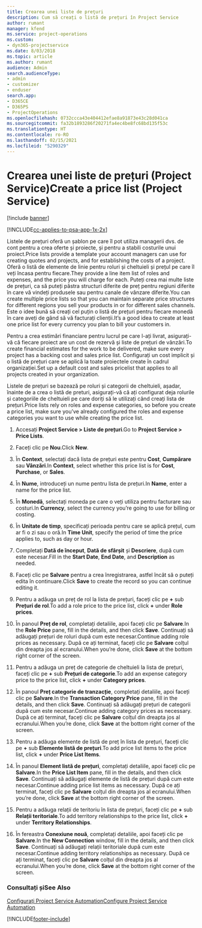 ```yaml
---
title: Crearea unei liste de preţuri
description: Cum să creați o listă de prețuri în Project Service
author: rumant
manager: kfend
ms.service: project-operations
ms.custom:
- dyn365-projectservice
ms.date: 8/03/2018
ms.topic: article
ms.author: rumant
audience: Admin
search.audienceType:
- admin
- customizer
- enduser
search.app:
- D365CE
- D365PS
- ProjectOperations
ms.openlocfilehash: 0732ccca43e404412efae8a91873e43c28d041ca
ms.sourcegitcommit: fa32b1893286f20271fa4ec4be8fc68bd135f53c
ms.translationtype: HT
ms.contentlocale: ro-RO
ms.lasthandoff: 02/15/2021
ms.locfileid: "5290329"
---
```

# <a name="create-a-price-list-project-service"></a><span data-ttu-id="116a1-103">Crearea unei liste de prețuri (Project Service)</span><span class="sxs-lookup"><span data-stu-id="116a1-103">Create a price list (Project Service)</span></span>

[!include [banner](../includes/psa-now-project-operations.md)]

[!INCLUDE[cc-applies-to-psa-app-1x-2x](../includes/cc-applies-to-psa-app-1x-2x.md)]

<span data-ttu-id="116a1-104">Listele de prețuri oferă un șablon pe care îl pot utiliza managerii dvs. de cont pentru a crea oferte și proiecte, și pentru a stabili costurile unui proiect.</span><span class="sxs-lookup"><span data-stu-id="116a1-104">Price lists provide a template your account managers can use for creating quotes and projects, and for establishing the costs of a project.</span></span> <span data-ttu-id="116a1-105">Oferă o listă de elemente de linie pentru roluri și cheltuieli și prețul pe care îl veți încasa pentru fiecare.</span><span class="sxs-lookup"><span data-stu-id="116a1-105">They provide a line item list of roles and expenses, and the price you will charge for each.</span></span> <span data-ttu-id="116a1-106">Puteți crea mai multe liste de prețuri, ca să puteți păstra structuri diferite de preț pentru regiuni diferite în care vă vindeți produsele sau pentru canale de vânzare diferite.</span><span class="sxs-lookup"><span data-stu-id="116a1-106">You can create multiple price lists so that you can maintain separate price structures for different regions you sell your products in or for different sales channels.</span></span> <span data-ttu-id="116a1-107">Este o idee bună să creați cel puțin o listă de prețuri pentru fiecare monedă în care aveți de gând să vă facturați clienții.</span><span class="sxs-lookup"><span data-stu-id="116a1-107">It’s a good idea to create at least one price list for every currency you plan to bill your customers in.</span></span>  
  
<span data-ttu-id="116a1-108">Pentru a crea estimări financiare pentru lucrul pe care l-ați livrat, asigurați-vă că fiecare proiect are un cost de rezervă și liste de prețuri de vânzări.</span><span class="sxs-lookup"><span data-stu-id="116a1-108">To create financial estimates for the work to be delivered, make sure every project has a backing cost and sales price list.</span></span> <span data-ttu-id="116a1-109">Configurați un cost implicit și o listă de prețuri care se aplică la toate proiectele create în cadrul organizației.</span><span class="sxs-lookup"><span data-stu-id="116a1-109">Set up a default cost and sales pricelist that applies to all projects created in your organization.</span></span>  
  
<span data-ttu-id="116a1-110">Listele de prețuri se bazează pe roluri și categorii de cheltuieli, așadar, înainte de a crea o listă de preturi, asigurați-vă că ați configurat deja rolurile și categoriile de cheltuieli pe care doriți să le utilizați când creați lista de prețuri.</span><span class="sxs-lookup"><span data-stu-id="116a1-110">Price lists rely on roles and expense categories, so before you create a price list, make sure you’ve already configured the roles and expense categories you want to use while creating the price list.</span></span>  
  
1.  <span data-ttu-id="116a1-111">Accesați **Project Service > Liste de prețuri**.</span><span class="sxs-lookup"><span data-stu-id="116a1-111">Go to **Project Service > Price Lists**.</span></span>  
  
2.  <span data-ttu-id="116a1-112">Faceți clic pe **Nou**.</span><span class="sxs-lookup"><span data-stu-id="116a1-112">Click **New**.</span></span>  
  
3.  <span data-ttu-id="116a1-113">În **Context**, selectați dacă lista de prețuri este pentru **Cost**, **Cumpărare** sau **Vânzări**.</span><span class="sxs-lookup"><span data-stu-id="116a1-113">In **Context**, select whether this price list is for **Cost**, **Purchase**, or **Sales**.</span></span>  
  
4.  <span data-ttu-id="116a1-114">În **Nume**, introduceți un nume pentru lista de prețuri.</span><span class="sxs-lookup"><span data-stu-id="116a1-114">In **Name**, enter a name for the price list.</span></span>  
  
5.  <span data-ttu-id="116a1-115">În **Monedă**, selectați moneda pe care o veți utiliza pentru facturare sau costuri.</span><span class="sxs-lookup"><span data-stu-id="116a1-115">In **Currency**, select the currency you’re going to use for billing or costing.</span></span>  
  
6.  <span data-ttu-id="116a1-116">În **Unitate de timp**, specificați perioada pentru care se aplică prețul, cum ar fi o zi sau o oră.</span><span class="sxs-lookup"><span data-stu-id="116a1-116">In **Time Unit**, specify the period of time the price applies to, such as day or hour.</span></span>  
  
7.  <span data-ttu-id="116a1-117">Completați **Dată de început**, **Dată de sfârșit** și **Descriere**, după cum este necesar.</span><span class="sxs-lookup"><span data-stu-id="116a1-117">Fill in the **Start Date**, **End Date**, and **Description** as needed.</span></span>  
  
8.  <span data-ttu-id="116a1-118">Faceți clic pe **Salvare** pentru a crea înregistrarea, astfel încât să o puteți edita în continuare.</span><span class="sxs-lookup"><span data-stu-id="116a1-118">Click **Save** to create the record so you can continue editing it.</span></span>  
  
9. <span data-ttu-id="116a1-119">Pentru a adăuga un preț de rol la lista de prețuri, faceți clic pe **+** sub **Prețuri de rol**.</span><span class="sxs-lookup"><span data-stu-id="116a1-119">To add a role price to the price list, click **+** under **Role prices**.</span></span>  
  
10. <span data-ttu-id="116a1-120">În panoul **Preț de rol**, completați detaliile, apoi faceți clic pe **Salvare**.</span><span class="sxs-lookup"><span data-stu-id="116a1-120">In the **Role Price** pane, fill in the details, and then click **Save**.</span></span> <span data-ttu-id="116a1-121">Continuați să adăugați prețuri de roluri după cum este necesar.</span><span class="sxs-lookup"><span data-stu-id="116a1-121">Continue adding role prices as necessary.</span></span> <span data-ttu-id="116a1-122">După ce ați terminat, faceți clic pe **Salvare** colțul din dreapta jos al ecranului.</span><span class="sxs-lookup"><span data-stu-id="116a1-122">When you’re done, click **Save** at the bottom right corner of the screen.</span></span>  
  
11. <span data-ttu-id="116a1-123">Pentru a adăuga un preț de categorie de cheltuieli la lista de prețuri, faceți clic pe **+** sub **Prețuri de categorie**.</span><span class="sxs-lookup"><span data-stu-id="116a1-123">To add an expense category price to the price list, click **+** under **Category prices**.</span></span>  
  
12. <span data-ttu-id="116a1-124">În panoul **Preț categorie de tranzacție**, completați detaliile, apoi faceți clic pe **Salvare**.</span><span class="sxs-lookup"><span data-stu-id="116a1-124">In the **Transaction Category Price** pane, fill in the details, and then click **Save**.</span></span> <span data-ttu-id="116a1-125">Continuați să adăugați prețuri de categorii după cum este necesar.</span><span class="sxs-lookup"><span data-stu-id="116a1-125">Continue adding category prices as necessary.</span></span> <span data-ttu-id="116a1-126">După ce ați terminat, faceți clic pe **Salvare** colțul din dreapta jos al ecranului.</span><span class="sxs-lookup"><span data-stu-id="116a1-126">When you’re done, click **Save** at the bottom right corner of the screen.</span></span>  
  
13. <span data-ttu-id="116a1-127">Pentru a adăuga elemente de listă de preț în lista de prețuri, faceți clic pe **+** sub **Elemente listă de prețuri**.</span><span class="sxs-lookup"><span data-stu-id="116a1-127">To add price list items to the price list, click **+** under **Price List Items**.</span></span>  
  
14. <span data-ttu-id="116a1-128">În panoul **Element listă de prețuri**, completați detaliile, apoi faceți clic pe **Salvare**.</span><span class="sxs-lookup"><span data-stu-id="116a1-128">In the **Price List Item** pane, fill in the details, and then click **Save**.</span></span> <span data-ttu-id="116a1-129">Continuați să adăugați elemente de listă de prețuri după cum este necesar.</span><span class="sxs-lookup"><span data-stu-id="116a1-129">Continue adding price list items as necessary.</span></span> <span data-ttu-id="116a1-130">După ce ați terminat, faceți clic pe **Salvare** colțul din dreapta jos al ecranului.</span><span class="sxs-lookup"><span data-stu-id="116a1-130">When you’re done, click **Save** at the bottom right corner of the screen.</span></span>  
  
15. <span data-ttu-id="116a1-131">Pentru a adăuga relații de teritoriu în lista de prețuri, faceți clic pe **+** sub **Relații teritoriale**.</span><span class="sxs-lookup"><span data-stu-id="116a1-131">To add territory relationships to the price list, click **+** under **Territory Relationships**.</span></span>  
  
16. <span data-ttu-id="116a1-132">În fereastra **Conexiune nouă**, completați detaliile, apoi faceți clic pe **Salvare**.</span><span class="sxs-lookup"><span data-stu-id="116a1-132">In the **New Connection** window, fill in the details, and then click **Save**.</span></span> <span data-ttu-id="116a1-133">Continuați să adăugați relații teritoriale după cum este necesar.</span><span class="sxs-lookup"><span data-stu-id="116a1-133">Continue adding territory relationships as necessary.</span></span> <span data-ttu-id="116a1-134">După ce ați terminat, faceți clic pe **Salvare** colțul din dreapta jos al ecranului.</span><span class="sxs-lookup"><span data-stu-id="116a1-134">When you’re done, click **Save** at the bottom right corner of the screen.</span></span>  
  
### <a name="see-also"></a><span data-ttu-id="116a1-135">Consultați și</span><span class="sxs-lookup"><span data-stu-id="116a1-135">See Also</span></span>  
 [<span data-ttu-id="116a1-136">Configurați Project Service Automation</span><span class="sxs-lookup"><span data-stu-id="116a1-136">Configure Project Service Automation</span></span>](../psa/configure.md)


[!INCLUDE[footer-include](../includes/footer-banner.md)]